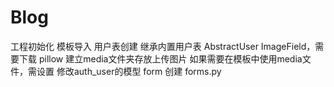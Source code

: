 # Blog

工程初始化
	模板导入
	用户表创建
		继承内置用户表 AbstractUser
		ImageField，需要下载 pillow 
			建立media文件夹存放上传图片
			如果需要在模板中使用media文件，需设置
		修改auth_user的模型
	form
		创建 forms.py

